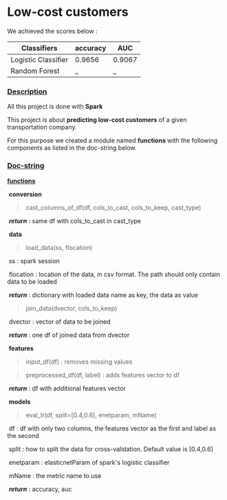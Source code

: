 # Low-cost customers

We achieved the scores below :

| Classifiers         | accuracy | AUC    |
| ------------------- | -------- | ------ |
| Logistic Classifier | 0.9656   | 0.9067 |
| Random Forest       | _        | _      |



### <u>Description</u>

All this project is done with **Spark**

This project is about **predicting low-cost customers** of a given transportation company.

For this purpose we created a module named **functions** with the following components as listed in the doc-string below.

### <u>Doc-string</u>

**<u>functions</u>**

​	**conversion**

> ​		cast_columns_of_df(df, cols_to_cast, cols_to_keep, cast_type) 
>

​			***return*** : same df with cols_to_cast in cast_type

​	**data**

> ​		load_data(ss, flocation)
>

​			ss : spark session

​			flocation : location of the data, in csv format. The path should only contain data to be loaded

​			***return*** : dictionary with loaded data name as key, the data as value

> ​		join_data(dvector, cols_to_keep)
>

​			dvector : vector of data to be joined

​			***return*** : one df of joined data from dvector

​	**features**

> ​		input_df(df) : removes missing values
>

> ​		preprocessed_df(df, label) : adds features vector to df
>

​			***return*** : df with additional features vector

​	**models**

> ​		eval_lr(df, split=[0.4,0.6], enetparam, mName)
>

​			df : df with only two columns, the features vector as the first and label as the second

​			split : how to split the data for cross-validation. Default value is [0.4,0.6]

​			enetparam : elasticnetParam of spark's logistic classifier

​			mName : the metric name to use

​			***return*** : accuracy, auc
